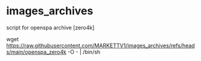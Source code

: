 # images_archives

script for openspa archive   [zero4k]

wget https://raw.githubusercontent.com/MARKETTV1/images_archives/refs/heads/main/openspa_zero4k -O - | /bin/sh
